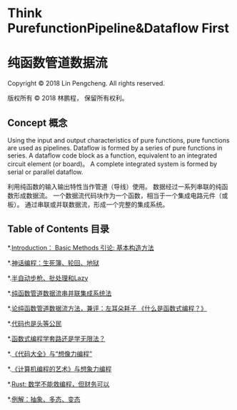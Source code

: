 # Think PurefunctionPipeline&Dataflow First
# 纯函数管道数据流

Copyright © 2018 Lin Pengcheng. All rights reserved.

版权所有 © 2018 林鹏程， 保留所有权利。

## Concept 概念

Using the input and output characteristics of pure functions, pure functions are used as pipelines.
Dataflow is formed by a series of pure functions in series.
A dataflow code block as a function, equivalent to an integrated circuit element (or board)。
A complete integrated system is formed by serial or parallel dataflow.

利用纯函数的输入输出特性当作管道（导线）使用。
数据经过一系列串联的纯函数形成数据流。
一个数据流代码块作为一个函数，相当于一个集成电路元件（或板）。
通过串联或并联数据流，形成一个完整的集成系统。

## Table of Contents  目录

*.[Introduction： Basic Methods 引论: 基本构造方法](doc/IntroductionBasicMethods.md)

*.[神话编程：生死簿、轮回、地狱](doc/LifecycleManagement.md)

*.[半自动步枪、批处理和Lazy](doc/lazy.md)

*.[纯函数管道数据流串并联集成系统法](doc/DataflowIC.md)

*.[论纯函数管道数据流方法，兼评：左耳朵耗子 《什么是函数式编程？》](doc/AboutDataflow.md)

*.[代码也是头等公民](doc/code-is-first-class.md)

*.[函数式编程学套路还是学无限法？](doc/infinite.md)

*.[《代码大全》与“想像力编程”](doc/CodeComplete.md)

*.[《计算机编程的艺术》与想象力编程](doc/TAOCP.md)

*.[Rust: 数学不能救编程，但财务可以](doc/rust.md)

*.[例解：抽象、多态、变态](doc/Ii-abstract.md)

